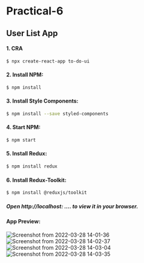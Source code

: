 # Practical-6
## User List App
#### 1. CRA

```sh
$ npx create-react-app to-do-ui
```
#### 2. Install NPM:

```sh
$ npm install
```

#### 3. Install Style Components:

```sh
$ npm install --save styled-components
```

#### 4. Start NPM:

```sh
$ npm start
```

#### 5. Install Redux:

```sh
$ npm install redux
```

#### 6. Install Redux-Toolkit:

```sh
$ npm install @reduxjs/toolkit
```
##### Open http://localhost: .... to view it in your browser.

#### App Preview:
![Screenshot from 2022-03-28 14-01-36](https://user-images.githubusercontent.com/97106864/160358499-9ebdff3b-f349-4ad0-873a-d81deba6ee4d.png)
![Screenshot from 2022-03-28 14-02-37](https://user-images.githubusercontent.com/97106864/160359130-b6400405-27c9-44e2-9c61-89ab5d88f8e1.png)
![Screenshot from 2022-03-28 14-03-04](https://user-images.githubusercontent.com/97106864/160359160-c5969663-a859-421a-9e1f-3e47424f6a77.png)
![Screenshot from 2022-03-28 14-03-35](https://user-images.githubusercontent.com/97106864/160359178-e1399130-c32f-46c3-ad23-5a9a3da1a295.png)



